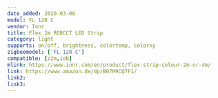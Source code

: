 ```yaml
---
date_added: 2020-03-08
model: FL 120 C
vendor: Innr
title: Flex 2m RGBCCT LED Strip
category: light
supports: on/off, brightness, colortemp, colorxy
zigbeemodel: ['FL 120 C']
compatible: [z2m,iob]
mlink: https://www.innr.com/en/product/flex-strip-colour-2m-or-4m/
link: https://www.amazon.de/dp/B07M9CQ7F1/
link2: 
link3: 
---
```

